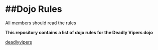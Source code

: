 ##Dojo Rules
==========
All members should read the rules

**This repository contains a list of dojo rules for the Deadly Vipers dojo**

[deadlyvipers](https://github.com/deadlyvipers)
